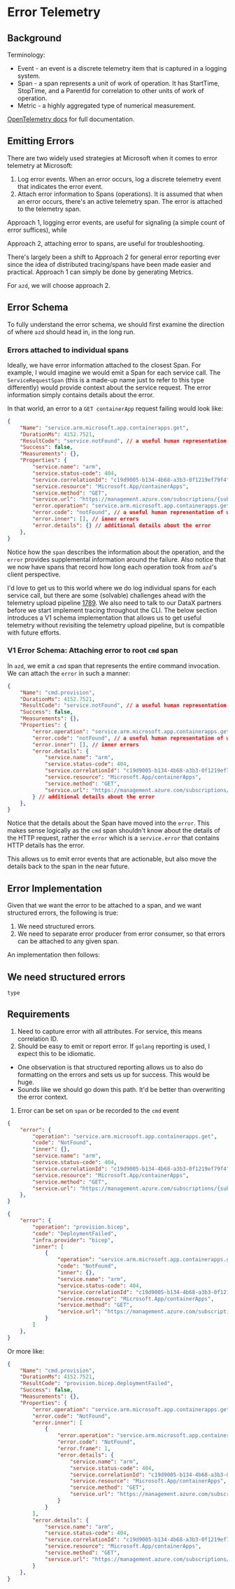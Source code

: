# Error Telemetry

## Background

Terminology:

- Event - an event is a discrete telemetry item that is captured in a logging system.
- Span - a span represents a unit of work of operation. It has StartTime, StopTime, and a ParentId for correlation to other units of work of operation.
- Metric - a highly aggregated type of numerical measurement.

[OpenTelemetry docs](https://opentelemetry.io/docs/concepts/signals/traces/#spans-in-opentelemetry) for full documentation.

## Emitting Errors

There are two widely used strategies at Microsoft when it comes to error telemetry at Microsoft:

1. Log error events. When an error occurs, log a discrete telemetry event that indicates the error event.
1. Attach error information to Spans (operations). It is assumed that when an error occurs, there's an active telemetry span. The error is attached to the telemetry span.

Approach 1, logging error events, are useful for signaling (a simple count of error suffices), while

Approach 2, attaching error to spans, are useful for troubleshooting.

There's largely been a shift to Approach 2 for general error reporting ever since the idea of distributed tracing/spans have been made easier and practical. Approach 1 can simply be done by generating Metrics.

For `azd`, we will choose approach 2.

## Error Schema

To fully understand the error schema, we should first examine the direction of where `azd` should head in, in the long run.

### Errors attached to individual spans

Ideally, we have error information attached to the closest Span. For example, I would imagine we would emit a Span for each service call. The `ServiceRequestSpan` (this is a made-up name just to refer to this type differently) would provide context about the service request. The error information simply contains details about the error.

In that world, an error to a `GET containerApp` request failing would look like:

```json
{
    "Name": "service.arm.microsoft.app.containerapps.get",
    "DurationMs": 4152.7521,
    "ResultCode": "service.notFound", // a useful human representation of what this error means for this operation. should be at the same granularity as what you'd expect for the operation
    "Success": false,
    "Measurements": {},
    "Properties": {
        "service.name": "arm",
        "service.status-code": 404,
        "service.correlationId": "c19d9005-b134-4b68-a3b3-0f1219ef79f4",
        "service.resource": "Microsoft.App/containerApps",
        "service.method": "GET",
        "service.url": "https://management.azure.com/subscriptions/{subscriptionId}/resourceGroups/{resourceGroupName}/providers/Microsoft.App/containerApps/{containerAppName}?api-version=2022-03-01",
        "error.operation": "service.arm.microsoft.app.containerapps.get", // might not always match the operation on the Span. An inner-operation could have failed that lacks it's individual span representation
        "error.code": "notFound", // a useful human representation of what this error means for this operation
        "error.inner": [], // inner errors
        "error.details": {} // additional details about the error
    },
}
```

Notice how the `span` describes the information about the operation, and the `error` provides supplemental information around the failure. Also notice that we now have spans that record how long each operation took from `azd`'s client perspective.

I'd love to get us to this world where we do log individual spans for each service call, but there are some (solvable) challenges ahead with the telemetry upload pipeline [1789](https://github.com/Azure/azure-dev/issues/1789). We also need to talk to our DataX partners before we start implement tracing throughout the CLI. The below section introduces a V1 schema implementation that allows us to get useful telemetry without revisiting the telemetry upload pipeline, but is compatible with future efforts.

### V1 Error Schema: Attaching error to root `cmd` span

In `azd`, we emit a `cmd` span that represents the entire command invocation. We can attach the `error` in such a manner:

```json
{
    "Name": "cmd.provision",
    "DurationMs": 4152.7521,
    "ResultCode": "service.notFound", // a useful human representation of what this error means for this operation. should be at the same granularity as what you'd expect for the operation
    "Success": false,
    "Measurements": {},
    "Properties": {
        "error.operation": "service.arm.microsoft.app.containerapps.get", // might not always match the operation on the Span. An inner-operation could have failed that lacks it's individual span representation
        "error.code": "notFound", // a useful human representation of what this error means for this operation
        "error.inner": [], // inner errors
        "error.details": {
            "service.name": "arm",
            "service.status-code": 404,
            "service.correlationId": "c19d9005-b134-4b68-a3b3-0f1219ef79f4",
            "service.resource": "Microsoft.App/containerApps",
            "service.method": "GET",
            "service.url": "https://management.azure.com/subscriptions/{subscriptionId}/resourceGroups/{resourceGroupName}/providers/Microsoft.App/containerApps/{containerAppName}?api-version=2022-03-01"
        } // additional details about the error
    },
}
```

Notice that the details about the Span have moved into the `error`. This makes sense logically as the `cmd` span shouldn't know about the details of the HTTP request, rather the `error` which is a `service.error` that contains HTTP details has the error.

This allows us to emit error events that are actionable, but also move the details back to the span in the near future.

## Error Implementation

Given that we want the error to be attached to a span, and we want structured errors, the following is true:

1. We need structured errors.
1. We need to separate error producer from error consumer, so that errors can be attached to any given span.

An implementation then follows:

## We need structured errors

```golang
type 
```

## Requirements

1. Need to capture error with all attributes. For service, this means correlation ID.
1. Should be easy to emit or report error. If `golang` reporting is used, I expect this to be idiomatic.

- One observation is that structured reporting allows us to also do formatting on the errors and sets us up for success. This would be huge.
- Sounds like we should go down this path. It'd be better than overwriting the error context.

1. Error can be set on `span` or be recorded to the `cmd` event

```json
{
    "error": {
        "operation": "service.arm.microsoft.app.containerapps.get",
        "code": "NotFound",
        "inner": {},
        "service.name": "arm",
        "service.status-code": 404,
        "service.correlationId": "c19d9005-b134-4b68-a3b3-0f1219ef79f4",
        "service.resource": "Microsoft.App/containerApps",
        "service.method": "GET",
        "service.url": "https://management.azure.com/subscriptions/{subscriptionId}/resourceGroups/{resourceGroupName}/providers/Microsoft.App/containerApps/{containerAppName}?api-version=2022-03-01"
    },
}
```



```json
{
    "error": {
        "operation": "provision.bicep",
        "code": "DeploymentFailed",
        "infra.provider": "bicep",
        "inner": [
            {
                "operation": "service.arm.microsoft.app.containerapps.get",
                "code": "NotFound",
                "inner": {},
                "service.name": "arm",
                "service.status-code": 404,
                "service.correlationId": "c19d9005-b134-4b68-a3b3-0f1219ef79f4",
                "service.resource": "Microsoft.App/containerApps",
                "service.method": "GET",
                "service.url": "https://management.azure.com/subscriptions/{subscriptionId}/resourceGroups/{resourceGroupName}/providers/Microsoft.App/containerApps/{containerAppName}?api-version=2022-03-01"
            }
        ]
    },
}
```

Or more like:


```json
{
    "Name": "cmd.provision",
    "DurationMs": 4152.7521,
    "ResultCode": "provision.bicep.deploymentFailed",
    "Success": false,
    "Measurements": {},
    "Properties": {
        "error.operation": "service.arm.microsoft.app.containerapps.get",
        "error.code": "NotFound",
        "error.inner": [
            {
                "error.operation": "service.arm.microsoft.app.containerapps.get",
                "error.code": "NotFound",
                "error.frame": 1,
                "error.details": {
                    "service.name": "arm",
                    "service.status-code": 404,
                    "service.correlationId": "c19d9005-b134-4b68-a3b3-0f1219ef79f4",
                    "service.resource": "Microsoft.App/containerApps",
                    "service.method": "GET",
                    "service.url": "https://management.azure.com/subscriptions/{subscriptionId}/resourceGroups/{resourceGroupName}/providers/Microsoft.App/containerApps/{containerAppName}?api-version=2022-03-01"
                }
            }
        ],
        "error.details": {
            "service.name": "arm",
            "service.status-code": 404,
            "service.correlationId": "c19d9005-b134-4b68-a3b3-0f1219ef79f4",
            "service.resource": "Microsoft.App/containerApps",
            "service.method": "GET",
            "service.url": "https://management.azure.com/subscriptions/{subscriptionId}/resourceGroups/{resourceGroupName}/providers/Microsoft.App/containerApps/{containerAppName}?api-version=2022-03-01"
        }
    },
}
```